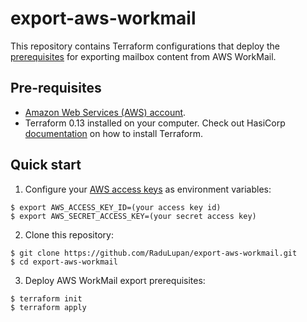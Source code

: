 # export-aws-workmail
This repository contains Terraform configurations that deploy the [prerequisites](https://docs.aws.amazon.com/workmail/latest/adminguide/mail-export.html) for exporting mailbox content from AWS WorkMail.

## Pre-requisites

* [Amazon Web Services (AWS) account](http://aws.amazon.com/).
* Terraform 0.13 installed on your computer. Check out HasiCorp [documentation](https://learn.hashicorp.com/terraform/azure/install) on how to install Terraform.

## Quick start

1. Configure your [AWS access 
keys](http://docs.aws.amazon.com/general/latest/gr/aws-sec-cred-types.html#access-keys-and-secret-access-keys) as 
environment variables:

```
$ export AWS_ACCESS_KEY_ID=(your access key id)
$ export AWS_SECRET_ACCESS_KEY=(your secret access key)
```

2. Clone this repository:

```
$ git clone https://github.com/RaduLupan/export-aws-workmail.git
$ cd export-aws-workmail
```
3. Deploy AWS WorkMail export prerequisites:

```
$ terraform init
$ terraform apply
```
